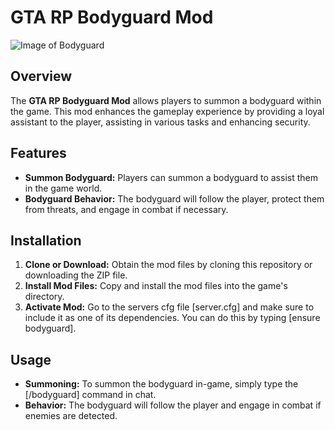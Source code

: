 # GTA RP Bodyguard Mod

![Image of Bodyguard](picture/image.PNG)

## Overview

The **GTA RP Bodyguard Mod** allows players to summon a bodyguard within the game. This mod enhances the gameplay experience by providing a loyal assistant to the player, assisting in various tasks and enhancing security.

## Features

- **Summon Bodyguard:** Players can summon a bodyguard to assist them in the game world.
- **Bodyguard Behavior:** The bodyguard will follow the player, protect them from threats, and engage in combat if necessary.

## Installation

1. **Clone or Download:** Obtain the mod files by cloning this repository or downloading the ZIP file.
2. **Install Mod Files:** Copy and install the mod files into the game's directory.
3. **Activate Mod:** Go to the servers cfg file [server.cfg] and make sure to include it as one of its dependencies. You can do this by typing [ensure bodyguard].

## Usage

- **Summoning:** To summon the bodyguard in-game, simply type the [/bodyguard] command in chat.
- **Behavior:** The bodyguard will follow the player and engage in combat if enemies are detected.
